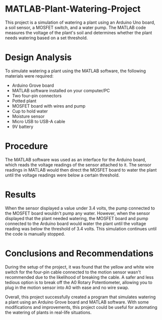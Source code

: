 # MATLAB-Plant-Watering-Project
This project is a simulation of watering a plant using an Arduino Uno board, a soil sensor, a MOSFET switch, and a water pump. The MATLAB code measures the voltage of the plant's soil and determines whether the plant needs watering based on a set threshold.

# Design Analysis
To simulate watering a plant using the MATLAB software, the following materials were required:

* Arduino Grove board
* MATLAB software installed on your computer/PC
* Two four-pin connectors
* Potted plant
* MOSFET board with wires and pump
* Cup to hold water
* Moisture sensor
* Micro USB to USB-A cable
* 9V battery

# Procedure
The MATLAB software was used as an interface for the Arduino board, which reads the voltage readings of the sensor attached to it. The sensor readings in MATLAB would then direct the MOSFET board to water the plant until the voltage readings were below a certain threshold.

# Results
When the sensor displayed a value under 3.4 volts, the pump connected to the MOSFET board wouldn't pump any water. However, when the sensor displayed that the plant needed watering, the MOSFET board and pump connected to the Arduino board would water the plant until the voltage reading was below the threshold of 3.4 volts. This simulation continues until the code is manually stopped.

# Conclusions and Recommendations
During the setup of the project, it was found that the yellow and white wire switch for the four-pin cable connected to the motion sensor wasn't recommended due to the likelihood of breaking the cable. A safer and less tedious option is to break off the A0 Rotary Potentiometer, allowing you to plug in the motion sensor into A0 with ease and no wire swap.

Overall, this project successfully created a program that simulates watering a plant using an Arduino Grove board and MATLAB software. With some modifications and improvements, this project could be useful for automating the watering of plants in real-life situations.
